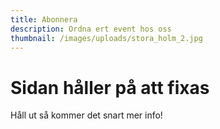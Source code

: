 ```yaml
---
title: Abonnera
description: Ordna ert event hos oss
thumbnail: /images/uploads/stora_holm_2.jpg
---
```

# Sidan håller på att fixas

Håll ut så kommer det snart mer info!